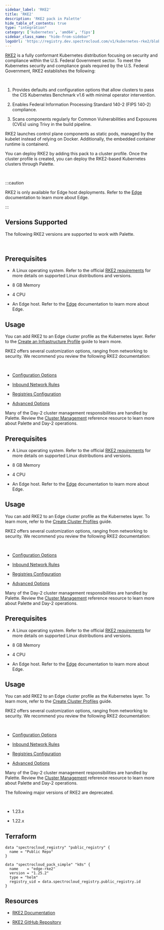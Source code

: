 ```yaml
---
sidebar_label: 'RKE2'
title: 'RKE2'
description: 'RKE2 pack in Palette'
hide_table_of_contents: true
type: "integration"
category: ['kubernetes', 'amd64', 'fips']
sidebar_class_name: "hide-from-sidebar"
logoUrl: 'https://registry.dev.spectrocloud.com/v1/kubernetes-rke2/blobs/sha256:47cde61005d9996f1571c132ba9f753982134a7a0d8e445e27001ab8519e6051?type=image/png'
---
```


[RKE2](https://docs.rke2.io/) is a fully conformant Kubernetes distribution focusing on security and compliance within the U.S. Federal Government sector. To meet the Kubernetes security and compliance goals required by the U.S. Federal Government, RKE2 establishes the following:

  <br />

1. Provides defaults and configuration options that allow clusters to pass the CIS Kubernetes Benchmark v1.6 with minimal operator intervention.


2. Enables Federal Information Processing Standard 140-2 (FIPS 140-2) compliance.


3. Scans components regularly for Common Vulnerabilities and Exposures (CVEs) using Trivy in the build pipeline.


RKE2 launches control plane components as static pods, managed by the kubelet instead of relying on Docker. Additionally, the embedded container runtime is containerd.

You can deploy RKE2 by adding this pack to a cluster profile. Once the cluster profile is created, you can deploy the RKE2-based Kubernetes clusters through Palette.


<br />

:::caution

RKE2 is only available for Edge host deployments. Refer to the [Edge](/clusters/edge) documentation to learn more about Edge.

:::

## Versions Supported

The following RKE2 versions are supported to work with Palette.

<br />

<Tabs queryString="versions">
<TabItem label="1.26.x" value="k8s_rke2_1.26.x">


## Prerequisites

- A Linux operating system. Refer to the official [RKE2 requirements](https://docs.rke2.io/install/requirements) for more details on supported Linux distributions and versions.

- 8 GB Memory 

- 4 CPU

- An Edge host. Refer to the [Edge](/clusters/edge) documentation to learn more about Edge.


## Usage

You can add RKE2 to an Edge cluster profile as the Kubernetes layer. Refer to the [Create an Infrastructure Profile](../profiles/cluster-profiles/create-cluster-profiles/create-infrastructure-profile.md) guide to learn more.

RKE2 offers several customization options, ranging from networking to security. We recommend you review the following RKE2 documentation:

<br />


- [Configuration Options](https://docs.rke2.io/install/configuration)


- [Inbound Network Rules](https://docs.rke2.io/install/requirements#inbound-network-rules)


- [Registries Configuration](https://docs.rke2.io/install/containerd_registry_configuration)


- [Advanced Options](https://docs.rke2.io/advanced)


Many of the Day-2 cluster management responsibilities are handled by Palette. Review the [Cluster Management](/clusters/cluster-management) reference resource to learn more about Palette and Day-2 operations.

</TabItem>
<TabItem label="1.25.x" value="k8s_rke2_1.25.x">


## Prerequisites

- A Linux operating system. Refer to the official [RKE2 requirements](https://docs.rke2.io/install/requirements) for more details on supported Linux distributions and versions.

- 8 GB Memory 

- 4 CPU

- An Edge host. Refer to the [Edge](/clusters/edge) documentation to learn more about Edge.

## Usage

You can add RKE2 to an Edge cluster profile as the Kubernetes layer. To learn more, refer to the [Create Cluster Profiles](/cluster-profiles/task-define-profile) guide.

RKE2 offers several customization options, ranging from networking to security. We recommend you review the following RKE2 documentation:

<br />


- [Configuration Options](https://docs.rke2.io/install/configuration)


- [Inbound Network Rules](https://docs.rke2.io/install/requirements#inbound-network-rules)


- [Registries Configuration](https://docs.rke2.io/install/containerd_registry_configuration)


- [Advanced Options](https://docs.rke2.io/advanced)


Many of the Day-2 cluster management responsibilities are handled by Palette. Review the [Cluster Management](/clusters/cluster-management) reference resource to learn more about Palette and Day-2 operations.

</TabItem>
<TabItem label="1.24.x" value="k8s_rke2_1.24.x">


## Prerequisites

- A Linux operating system. Refer to the official [RKE2 requirements](https://docs.rke2.io/install/requirements) for more details on supported Linux distributions and versions.

- 8 GB Memory 

- 4 CPU

- An Edge host. Refer to the [Edge](/clusters/edge) documentation to learn more about Edge.


## Usage

You can add RKE2 to an Edge cluster profile as the Kubernetes layer. To learn more, refer to the [Create Cluster Profiles](/cluster-profiles/task-define-profile) guide.

RKE2 offers several customization options, ranging from networking to security. We recommend you review the following RKE2 documentation:

<br />


- [Configuration Options](https://docs.rke2.io/install/configuration)


- [Inbound Network Rules](https://docs.rke2.io/install/requirements#inbound-network-rules)


- [Registries Configuration](https://docs.rke2.io/install/containerd_registry_configuration)


- [Advanced Options](https://docs.rke2.io/advanced)


Many of the Day-2 cluster management responsibilities are handled by Palette. Review the [Cluster Management](/clusters/cluster-management) reference resource to learn more about Palette and Day-2 operations.

</TabItem>

<TabItem label="Deprecated" value="k8s_rke2_deprecated">


The following major versions of RKE2 are deprecated.


<br />


- 1.23.x


- 1.22.x




</TabItem>
</Tabs>



## Terraform

```hcl
data "spectrocloud_registry" "public_registry" {
  name = "Public Repo"
}

data "spectrocloud_pack_simple" "k8s" {
  name    = "edge-rke2"
  version = "1.25.2"
  type = "helm"
  registry_uid = data.spectrocloud_registry.public_registry.id
}
```

## Resources

- [RKE2 Documentation](https://docs.rke2.io)


- [RKE2 GitHub Repository](https://github.com/rancher/rke2)